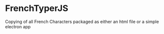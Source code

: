 # FrenchTyperJS
Copying of all French Characters packaged as either an html file or a simple electron app
